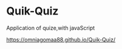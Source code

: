 # Quik-Quiz
Application of quize,with javaScript 

https://omniagomaa88.github.io/Quik-Quiz/

  




